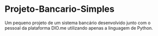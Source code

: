 # Projeto-Bancario-Simples
Um pequeno projeto de um sistema bancário desenvolvido junto com o pessoal da plataforma DIO.me utilizando apenas a linguagem de Python.
